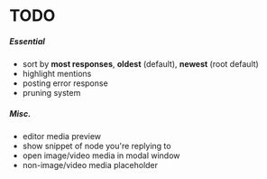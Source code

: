 TODO
====

##### Essential
- sort by __most responses__,  __oldest__ (default),  __newest__ (root default)
- highlight mentions
- posting error response
- pruning system

##### Misc.
- editor media preview
- show snippet of node you're replying to
- open image/video media in modal window
- non-image/video media placeholder
